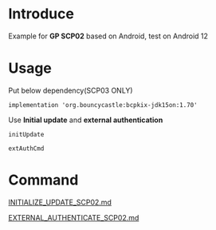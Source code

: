 # **Introduce**

Example for **GP SCP02** based on Android, test on Android 12

# **Usage**

Put below dependency(SCP03 ONLY)

`implementation 'org.bouncycastle:bcpkix-jdk15on:1.70'`

Use **Initial update** and **external authentication**

`initUpdate`

`extAuthCmd`

# **Command**

[INITIALIZE_UPDATE_SCP02.md](INITIALIZE_UPDATE_SCP02.md) 

[EXTERNAL_AUTHENTICATE_SCP02.md](EXTERNAL_AUTHENTICATE_SCP02.md)





